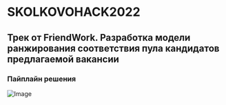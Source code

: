 # SKOLKOVOHACK2022

## Трек от FriendWork. Разработка модели ранжирования соответствия пула кандидатов предлагаемой вакансии

### Пайплайн решения


![Image](https://sun9-2.userapi.com/impg/-vm-IgFH_nz83RIihQRGq9OsXlcyuaJsAQ9lTw/eRi6GH8ceOc.jpg?size=772x265&quality=96&sign=4c7a1b9c64ef03c21e57f203f013b5c4&type=album)

